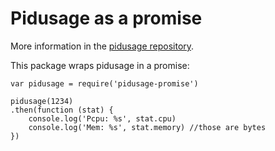 Pidusage as a promise
=====================

More information in the [pidusage repository](https://github.com/soyuka/pidusage).

This package wraps pidusage in a promise:

```
var pidusage = require('pidusage-promise')

pidusage(1234)
.then(function (stat) {
	console.log('Pcpu: %s', stat.cpu)
	console.log('Mem: %s', stat.memory) //those are bytes
})
```

